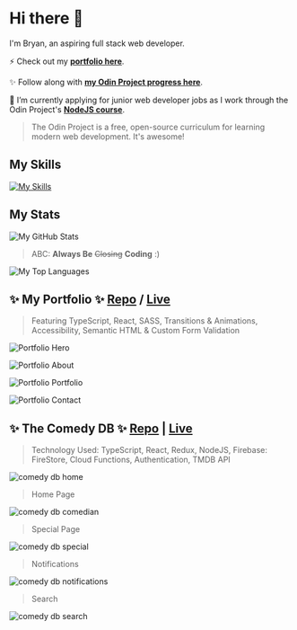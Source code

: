 # Hi there 👋

I'm Bryan, an aspiring full stack web developer.

⚡ Check out my **[portfolio here](https://www.bmilcs.com)**.

✨ Follow along with [**my Odin Project progress here**](https://github.com/bmilcs/op).

🔭 I’m currently applying for junior web developer jobs as I work through the Odin Project's [**NodeJS course**](https://www.theodinproject.com/paths/full-stack-javascript/courses/nodejs).

> The Odin Project is a free, open-source curriculum for learning modern web development. It's awesome!

## My Skills

[![My Skills](https://skillicons.dev/icons?i=react,redux,typescript,javascript,html,css,sass,nodejs,firebase,webpack,babel,jest,git,vscode,vim,figma&perline=8)](https://skillicons.dev)

## My Stats

![My GitHub Stats](https://github-readme-stats.vercel.app/api?username=bmilcs)

> ABC: **Always Be** ~~Closing~~ **Coding** :)

![My Top Languages](https://github-readme-stats.vercel.app/api/top-langs/?username=bmilcs)

## ✨ **My Portfolio** ✨ [Repo](https://github.com/bmilcs/bmilcs.github.io) / [Live](https://bmilcs.com)

> Featuring TypeScript, React, SASS, Transitions & Animations, Accessibility, Semantic HTML & Custom Form Validation

![Portfolio Hero](portfolio/hero.png)

![Portfolio About](portfolio/about.png)

![Portfolio Portfolio](portfolio/portfolio.png)

![Portfolio Contact](portfolio/contact.png)

## ✨ **The Comedy DB** ✨ [Repo](https://github.com/bmilcs/odin-javascript-final-project) | [Live](https://comedy.bmilcs.com)

> Technology Used: TypeScript, React, Redux, NodeJS, Firebase: FireStore, Cloud Functions, Authentication, TMDB API

![comedy db home](./comedy/home-page.jpg)

> Home Page

![comedy db comedian](./comedy/comedian-page.jpg)

> Special Page

![comedy db special](./comedy/desktop_special.png)

> Notifications

![comedy db notifications](./comedy/tablet_notifications.png)

> Search

![comedy db search](./comedy/tablet_searchbar.png)

<!--
**bmilcs/bmilcs** is a ✨ _special_ ✨ repository because its `README.md` (this file) appears on your GitHub profile.

Here are some ideas to get you started:

- 👯 I’m looking to collaborate on ...
- 🤔 I’m looking for help with ...
- 💬 Ask me about ...
- 📫 How to reach me: ...
- 😄 Pronouns: ...
- ⚡ Fun fact: ...
-->
